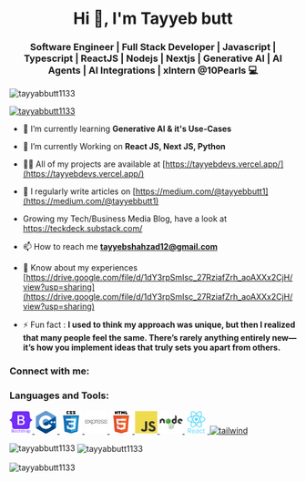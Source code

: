 <h1 align="center">Hi 👋, I'm Tayyeb butt</h1>
<h3 align="center">Software Engineer | Full Stack Developer | Javascript | Typescript | ReactJS | Nodejs | Nextjs | Generative AI | AI Agents | AI Integrations | xIntern @10Pearls
💻</h3>

<p align="left"> <img src="https://komarev.com/ghpvc/?username=tayyabbutt1133&label=Profile%20views&color=0e75b6&style=flat" alt="tayyabbutt1133" /> </p>

<p align="left"> <a href="https://github.com/ryo-ma/github-profile-trophy"><img src="https://github-profile-trophy.vercel.app/?username=tayyabbutt1133" alt="tayyabbutt1133" /></a> </p>


- 🌱 I’m currently learning **Generative AI & it's Use-Cases**
  
- 🌱 I’m currently Working on **React JS, Next JS, Python**

- 👨‍💻 All of my projects are available at [https://tayyebdevs.vercel.app/](https://tayyebdevs.vercel.app/)

- 📝 I regularly write articles on [https://medium.com/@tayyebbutt1](https://medium.com/@tayyebbutt1)

- Growing my Tech/Business Media Blog, have a look at https://teckdeck.substack.com/

- 📫 How to reach me **tayyebshahzad12@gmail.com**

- 📄 Know about my experiences [https://drive.google.com/file/d/1dY3rpSmIsc_27RziafZrh_aoAXXx2CjH/view?usp=sharing](https://drive.google.com/file/d/1dY3rpSmIsc_27RziafZrh_aoAXXx2CjH/view?usp=sharing)

- ⚡ Fun fact : **I used to think my approach was unique, but then I realized that many people feel the same. There’s rarely anything entirely new—it’s how you implement ideas that truly sets you apart from others.**

<h3 align="left">Connect with me:</h3>
<p align="left">
</p>

<h3 align="left">Languages and Tools:</h3>
<p align="left"> <a href="https://getbootstrap.com" target="_blank" rel="noreferrer"> <img src="https://raw.githubusercontent.com/devicons/devicon/master/icons/bootstrap/bootstrap-plain-wordmark.svg" alt="bootstrap" width="40" height="40"/> </a> <a href="https://www.w3schools.com/cpp/" target="_blank" rel="noreferrer"> <img src="https://raw.githubusercontent.com/devicons/devicon/master/icons/cplusplus/cplusplus-original.svg" alt="cplusplus" width="40" height="40"/> </a> <a href="https://www.w3schools.com/css/" target="_blank" rel="noreferrer"> <img src="https://raw.githubusercontent.com/devicons/devicon/master/icons/css3/css3-original-wordmark.svg" alt="css3" width="40" height="40"/> </a> <a href="https://expressjs.com" target="_blank" rel="noreferrer"> <img src="https://raw.githubusercontent.com/devicons/devicon/master/icons/express/express-original-wordmark.svg" alt="express" width="40" height="40"/> </a> <a href="https://www.w3.org/html/" target="_blank" rel="noreferrer"> <img src="https://raw.githubusercontent.com/devicons/devicon/master/icons/html5/html5-original-wordmark.svg" alt="html5" width="40" height="40"/> </a> <a href="https://developer.mozilla.org/en-US/docs/Web/JavaScript" target="_blank" rel="noreferrer"> <img src="https://raw.githubusercontent.com/devicons/devicon/master/icons/javascript/javascript-original.svg" alt="javascript" width="40" height="40"/> </a> <a href="https://nodejs.org" target="_blank" rel="noreferrer"> <img src="https://raw.githubusercontent.com/devicons/devicon/master/icons/nodejs/nodejs-original-wordmark.svg" alt="nodejs" width="40" height="40"/> </a> <a href="https://reactjs.org/" target="_blank" rel="noreferrer"> <img src="https://raw.githubusercontent.com/devicons/devicon/master/icons/react/react-original-wordmark.svg" alt="react" width="40" height="40"/> </a> <a href="https://tailwindcss.com/" target="_blank" rel="noreferrer"> <img src="https://www.vectorlogo.zone/logos/tailwindcss/tailwindcss-icon.svg" alt="tailwind" width="40" height="40"/> </a> </p>

<p><img align="left" src="https://github-readme-stats.vercel.app/api/top-langs?username=tayyabbutt1133&show_icons=true&locale=en&layout=compact" alt="tayyabbutt1133" /></p>

<p>&nbsp;<img align="center" src="https://github-readme-stats.vercel.app/api?username=tayyabbutt1133&show_icons=true&locale=en" alt="tayyabbutt1133" /></p>

<p><img align="center" src="https://github-readme-streak-stats.herokuapp.com/?user=tayyabbutt1133&" alt="tayyabbutt1133" /></p>
